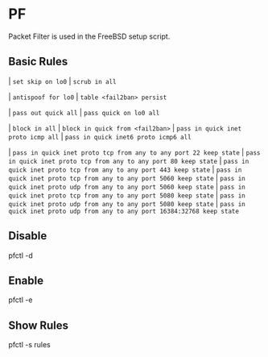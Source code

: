 # PF

Packet Filter is used in the FreeBSD setup script.

## Basic Rules

| `set skip on lo0`
| `scrub in all`

| `antispoof for lo0`
| `table <fail2ban> persist`

| `pass out quick all`
| `pass quick on lo0 all`

| `block in all`
| `block in quick from <fail2ban>`
| `pass in quick inet proto icmp all`
| `pass in quick inet6 proto icmp6 all`

| `pass in quick inet proto tcp from any to any port 22 keep state`
| `pass in quick inet proto tcp from any to any port 80 keep state`
| `pass in quick inet proto tcp from any to any port 443 keep state`
| `pass in quick inet proto tcp from any to any port 5060 keep state`
| `pass in quick inet proto udp from any to any port 5060 keep state`
| `pass in quick inet proto tcp from any to any port 5080 keep state`
| `pass in quick inet proto udp from any to any port 5080 keep state`
| `pass in quick inet proto udp from any to any port 16384:32768 keep state`

## Disable

pfctl -d

## Enable

pfctl -e

## Show Rules

pfctl -s rules
